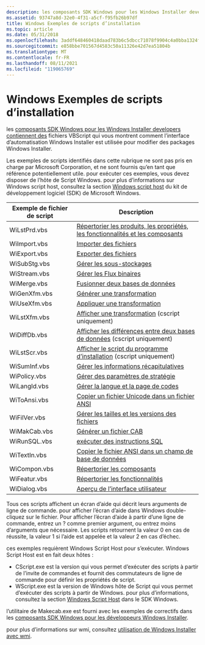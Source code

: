 ```yaml
---
description: les composants SDK Windows pour les Windows Installer developers contiennent des fichiers VBScript qui vous montrent comment l’interface d’automatisation Windows Installer est utilisée pour modifier des packages Windows Installer.
ms.assetid: 93747a8d-32e0-4f31-a5cf-f95fb26b97df
title: Windows Exemples de scripts d’installation
ms.topic: article
ms.date: 05/31/2018
ms.openlocfilehash: 3addf648460418daad783b6c5dbcc71078f9904c4a0bba1324f025896692cd37
ms.sourcegitcommit: e858bbe701567d4583c50a11326e42d7ea51804b
ms.translationtype: MT
ms.contentlocale: fr-FR
ms.lasthandoff: 08/11/2021
ms.locfileid: "119065769"
---
```

# <a name="windows-installer-scripting-examples"></a>Windows Exemples de scripts d’installation

les [composants SDK Windows pour les Windows Installer developers contiennent des](platform-sdk-components-for-windows-installer-developers.md) fichiers VBScript qui vous montrent comment l’interface d’automatisation Windows Installer est utilisée pour modifier des packages Windows Installer.

Les exemples de scripts identifiés dans cette rubrique ne sont pas pris en charge par Microsoft Corporation, et ne sont fournis qu’en tant que référence potentiellement utile. pour exécuter ces exemples, vous devez disposer de l’hôte de Script Windows. pour plus d’informations sur Windows script host, consultez la section [Windows script host](/previous-versions//9bbdkx3k(v=vs.85)) du kit de développement logiciel (SDK) de Microsoft Windows.



| Exemple de fichier de script | Description                                                                                                 |
|--------------------|-------------------------------------------------------------------------------------------------------------|
| WiLstPrd.vbs       | [Répertorier les produits, les propriétés, les fonctionnalités et les composants](list-products-properties-features-and-components.md) |
| WiImport.vbs       | [Importer des fichiers](import-files.md)                                                                            |
| WiExport.vbs       | [Exporter des fichiers](export-files.md)                                                                            |
| WiSubStg.vbs       | [Gérer les sous-stockages](manage-substorages.md)                                                                |
| WiStream.vbs       | [Gérer les Flux binaires](manage-binary-streams.md)                                                          |
| WiMerge.vbs        | [Fusionner deux bases de données](merge-two-databases.md)                                                              |
| WiGenXfm.vbs       | [Générer une transformation](generate-a-transform.md)                                                            |
| WiUseXfm.vbs       | [Appliquer une transformation](apply-a-transform.md)                                                                  |
| WiLstXfm.vbs       | [Afficher une transformation](view-a-transform.md) (cscript uniquement)                                                     |
| WiDiffDb.vbs       | [Afficher les différences entre deux bases de données](view-differences-between-two-databases.md) (cscript uniquement)         |
| WiLstScr.vbs       | [Afficher le script du programme d’installation](view-installer-script.md) (cscript uniquement)                                           |
| WiSumInf.vbs       | [Gérer les informations récapitulatives](manage-summary-information.md)                                                |
| WiPolicy.vbs       | [Gérer des paramètres de stratégie](manage-policy-settings.md)                                                        |
| WiLangId.vbs       | [Gérer la langue et la page de codes](manage-language-and-codepage.md)                                            |
| WiToAnsi.vbs       | [Copier un fichier Unicode dans un fichier ANSI](copy-a-unicode-file-to-an-ansi-file.md)                              |
| WiFilVer.vbs       | [Gérer les tailles et les versions des fichiers](manage-file-sizes-and-versions.md)                                        |
| WiMakCab.vbs       | [Générer un fichier CAB](generate-file-cabinet.md)                                                          |
| WiRunSQL.vbs       | [exécuter des instructions SQL](execute-sql-statements.md)                                                        |
| WiTextIn.vbs       | [Copier le fichier ANSI dans un champ de base de données](copy-ansi-file-into-a-database-field.md)                            |
| WiCompon.vbs       | [Répertorier les composants](list-components.md)                                                                      |
| WiFeatur.vbs       | [Répertorier les fonctionnalités](list-features.md)                                                                          |
| WiDialog.vbs       | [Aperçu de l’interface utilisateur](preview-user-interface.md)                                                        |



 

Tous ces scripts affichent un écran d’aide qui décrit leurs arguments de ligne de commande. pour afficher l’écran d’aide dans Windows double-cliquez sur le fichier. Pour afficher l’écran d’aide à partir d’une ligne de commande, entrez un ? comme premier argument, ou entrez moins d’arguments que nécessaire. Les scripts retournent la valeur 0 en cas de réussite, la valeur 1 si l’aide est appelée et la valeur 2 en cas d’échec.

ces exemples requièrent Windows Script Host pour s’exécuter. Windows Script Host est en fait deux hôtes :

-   CScript.exe est la version qui vous permet d’exécuter des scripts à partir de l’invite de commandes et fournit des commutateurs de ligne de commande pour définir les propriétés de script.
-   WScript.exe est la version de Windows hôte de Script qui vous permet d’exécuter des scripts à partir de Windows. pour plus d’informations, consultez la section [Windows Script Host](/previous-versions//9bbdkx3k(v=vs.85)) dans le SDK Windows.

l’utilitaire de Makecab.exe est fourni avec les exemples de correctifs dans les [composants SDK Windows pour les développeurs Windows Installer](platform-sdk-components-for-windows-installer-developers.md).

pour plus d’informations sur wmi, consultez [utilisation de Windows Installer avec wmi](using-windows-installer-with-wmi.md).

 

 
